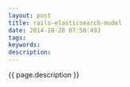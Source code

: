 ```yaml
---
layout: post
title: rails-elasticsearch-model
date: 2014-10-28 07:50:49J
tags: 
keywords: 
description: 
---
```


{{ page.description }}

